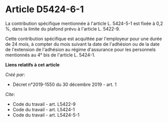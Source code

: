 # Article D5424-6-1

La contribution spécifique mentionnée à l'article L. 5424-5-1 est fixée à 0,2 %, dans la limite du plafond prévu à l'article
L. 5422-9. 

Cette contribution spécifique est acquittée par l'employeur pour une durée de 24 mois, à compter du mois suivant la date de
l'adhésion ou de la date de l'extension de l'adhésion au régime d'assurance pour les personnels mentionnés au 4° bis de
l'article L. 5424-1.

**Liens relatifs à cet article**

_Créé par_:

  - Décret n°2019-1550 du 30 décembre 2019 - art. 1

_Cite_:

  - Code du travail - art. L5422-9
  - Code du travail - art. L5424-1
  - Code du travail - art. L5424-5-1
